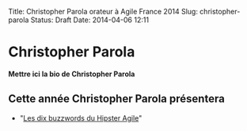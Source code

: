Title: Christopher Parola orateur à Agile France 2014 
Slug: christopher-parola
Status: Draft
Date: 2014-04-06 12:11

# Christopher Parola

**Mettre ici la bio de Christopher Parola**
## Cette année Christopher Parola présentera

* "[Les dix buzzwords du Hipster Agile](../sessions/les-dix-buzzwords-du-hipster-agile.html)"


